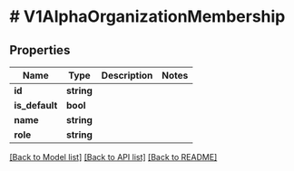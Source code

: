 # # V1AlphaOrganizationMembership

## Properties

Name | Type | Description | Notes
------------ | ------------- | ------------- | -------------
**id** | **string** |  |
**is_default** | **bool** |  |
**name** | **string** |  |
**role** | **string** |  |

[[Back to Model list]](../../README.md#models) [[Back to API list]](../../README.md#endpoints) [[Back to README]](../../README.md)
